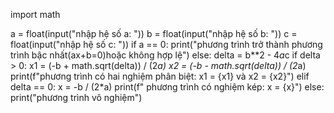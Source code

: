 import math

a = float(input("nhập hệ số a: "))
b = float(input("nhập hệ số b: "))
c = float(input("nhập hệ số c: "))
if a == 0:
  print("phương trình trở thành phương trình bậc nhất(ax+b=0)hoặc không hợp lệ")
else:
  delta = b**2 - 4*a*c
  if delta > 0:
    x1 = (-b + math.sqrt(delta)) / (2*a)
    x2 = (-b - math.sqrt(delta)) / (2*a)
    print(f"phương trình có hai nghiệm phân biệt: x1 = {x1} và x2 = {x2}")
  elif delta == 0:
    x = -b / (2*a)
    print(f" phương trình có nghiệm kép: x = {x}")
  else:
    print("phương trình vô nghiệm")
